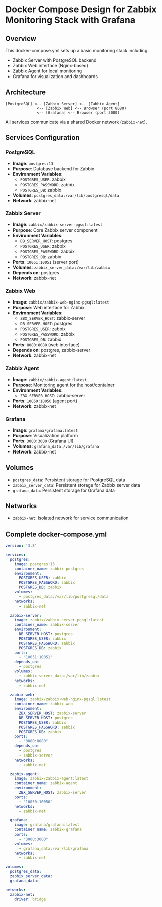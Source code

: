 # Docker Compose Design for Zabbix Monitoring Stack with Grafana

## Overview
This docker-compose.yml sets up a basic monitoring stack including:
- Zabbix Server with PostgreSQL backend
- Zabbix Web interface (Nginx-based)
- Zabbix Agent for local monitoring
- Grafana for visualization and dashboards

## Architecture
```
[PostgreSQL] <-- [Zabbix Server] <-- [Zabbix Agent]
              <-- [Zabbix Web] <-- Browser (port 8080)
              <-- [Grafana] <-- Browser (port 3000)
```

All services communicate via a shared Docker network (`zabbix-net`).

## Services Configuration

### PostgreSQL
- **Image**: `postgres:13`
- **Purpose**: Database backend for Zabbix
- **Environment Variables**:
  - `POSTGRES_USER`: zabbix
  - `POSTGRES_PASSWORD`: zabbix
  - `POSTGRES_DB`: zabbix
- **Volumes**: `postgres_data:/var/lib/postgresql/data`
- **Network**: zabbix-net

### Zabbix Server
- **Image**: `zabbix/zabbix-server-pgsql:latest`
- **Purpose**: Core Zabbix server component
- **Environment Variables**:
  - `DB_SERVER_HOST`: postgres
  - `POSTGRES_USER`: zabbix
  - `POSTGRES_PASSWORD`: zabbix
  - `POSTGRES_DB`: zabbix
- **Ports**: `10051:10051` (server port)
- **Volumes**: `zabbix_server_data:/var/lib/zabbix`
- **Depends on**: postgres
- **Network**: zabbix-net

### Zabbix Web
- **Image**: `zabbix/zabbix-web-nginx-pgsql:latest`
- **Purpose**: Web interface for Zabbix
- **Environment Variables**:
  - `ZBX_SERVER_HOST`: zabbix-server
  - `DB_SERVER_HOST`: postgres
  - `POSTGRES_USER`: zabbix
  - `POSTGRES_PASSWORD`: zabbix
  - `POSTGRES_DB`: zabbix
- **Ports**: `8080:8080` (web interface)
- **Depends on**: postgres, zabbix-server
- **Network**: zabbix-net

### Zabbix Agent
- **Image**: `zabbix/zabbix-agent:latest`
- **Purpose**: Monitoring agent for the host/container
- **Environment Variables**:
  - `ZBX_SERVER_HOST`: zabbix-server
- **Ports**: `10050:10050` (agent port)
- **Network**: zabbix-net

### Grafana
- **Image**: `grafana/grafana:latest`
- **Purpose**: Visualization platform
- **Ports**: `3000:3000` (Grafana UI)
- **Volumes**: `grafana_data:/var/lib/grafana`
- **Network**: zabbix-net

## Volumes
- `postgres_data`: Persistent storage for PostgreSQL data
- `zabbix_server_data`: Persistent storage for Zabbix server data
- `grafana_data`: Persistent storage for Grafana data

## Networks
- `zabbix-net`: Isolated network for service communication

## Complete docker-compose.yml

```yaml
version: '3.8'

services:
  postgres:
    image: postgres:13
    container_name: zabbix-postgres
    environment:
      POSTGRES_USER: zabbix
      POSTGRES_PASSWORD: zabbix
      POSTGRES_DB: zabbix
    volumes:
      - postgres_data:/var/lib/postgresql/data
    networks:
      - zabbix-net

  zabbix-server:
    image: zabbix/zabbix-server-pgsql:latest
    container_name: zabbix-server
    environment:
      DB_SERVER_HOST: postgres
      POSTGRES_USER: zabbix
      POSTGRES_PASSWORD: zabbix
      POSTGRES_DB: zabbix
    ports:
      - "10051:10051"
    depends_on:
      - postgres
    volumes:
      - zabbix_server_data:/var/lib/zabbix
    networks:
      - zabbix-net

  zabbix-web:
    image: zabbix/zabbix-web-nginx-pgsql:latest
    container_name: zabbix-web
    environment:
      ZBX_SERVER_HOST: zabbix-server
      DB_SERVER_HOST: postgres
      POSTGRES_USER: zabbix
      POSTGRES_PASSWORD: zabbix
      POSTGRES_DB: zabbix
    ports:
      - "8080:8080"
    depends_on:
      - postgres
      - zabbix-server
    networks:
      - zabbix-net

  zabbix-agent:
    image: zabbix/zabbix-agent:latest
    container_name: zabbix-agent
    environment:
      ZBX_SERVER_HOST: zabbix-server
    ports:
      - "10050:10050"
    networks:
      - zabbix-net

  grafana:
    image: grafana/grafana:latest
    container_name: zabbix-grafana
    ports:
      - "3000:3000"
    volumes:
      - grafana_data:/var/lib/grafana
    networks:
      - zabbix-net

volumes:
  postgres_data:
  zabbix_server_data:
  grafana_data:

networks:
  zabbix-net:
    driver: bridge